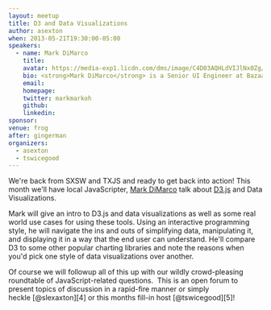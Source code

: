 ```yaml
---
layout: meetup
title: D3 and Data Visualizations
author: asexton
when: 2013-05-21T19:30:00-05:00
speakers:
  - name: Mark DiMarco
    title:
    avatar: https://media-exp1.licdn.com/dms/image/C4D03AQHLdVIJlNx0Zg/profile-displayphoto-shrink_200_200/0?e=1593043200&v=beta&t=5c1biN0jJkfc7nVsN8nxoD85cwvQchnwNDqfRI8rStQ
    bio: <strong>Mark DiMarco</strong> is a Senior UI Engineer at Bazaarvoice in Austin. He spends time building out data visualizations with D3 and integrating them into common front-end architectures. He also recently released <a href="http://datamaps.github.io">DataMaps</a>, an easy to use library for data integration with maps.
    email:
    homepage:
    twitter: markmarkoh
    github:
    linkedin:
sponsor:
venue: frog
after: gingerman
organizers:
  - asexton
  - tswicegood
---
```


We're back from SXSW and TXJS and ready to get back into action! This month we'll have local JavaScripter, [Mark DiMarco][1] talk about [D3.js][2] and Data Visualizations.

Mark will give an intro to D3.js and data visualizations as well as some real world use cases for using these tools. Using an interactive programming style, he will navigate the ins and outs of simplifying data, manipulating it, and displaying it in a way that the end user can understand. He'll compare D3 to some other popular charting libraries and note the reasons when you'd pick one style of data visualizations over another.

Of course we will followup all of this up with our wildly crowd-pleasing roundtable of JavaScript-related questions.  This is an open forum to present topics of discussion in a rapid-fire manner or simply heckle [@slexaxton][4] or this months fill-in host [@tswicegood][5]!

[1]: http://twitter.com/markmarkoh
[2]: http://d3js.org/
